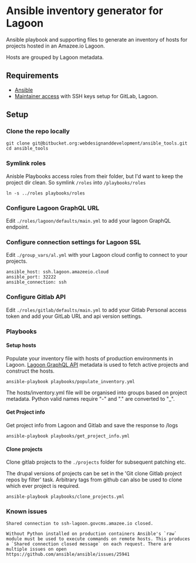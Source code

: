 Ansible inventory generator for Lagoon
===========================

Ansible playbook and supporting files to generate an inventory of hosts for projects hosted in an Amazee.io Lagoon.

Hosts are grouped by Lagoon metadata.

## Requirements
 - [Ansible](https://docs.ansible.com/ansible/latest/installation_guide/intro_installation.html) 
 - [Maintainer access](https://lagoon.readthedocs.io/en/latest/administering_lagoon/rbac/#lagoon-100-rbac-permission-matrix) with SSH keys setup for GitLab, Lagoon.
 

## Setup 

### Clone the repo locally

```
git clone git@bitbucket.org:webdesignanddevelopment/ansible_tools.git
cd ansible_tools
```

### Symlink roles
Anisble Playbooks access roles from their folder, but I'd want to keep the project dir clean. So symlink `/roles` into `/playbooks/roles`
```
ln -s ../roles playbooks/roles
```

### Configure Lagoon GraphQL URL 
Edit `./roles/lagoon/defaults/main.yml` to add your lagoon GraphQL endpoint.

### Configure connection settings for Lagoon SSL
Edit `./group_vars/al.yml` with your Lagoon cloud config to connect to your projects.
```
ansible_host: ssh.lagoon.amazeeio.cloud
ansible_port: 32222
ansible_connection: ssh
```

### Configure Gitlab API 

Edit `./roles/gitlab/defaults/main.yml` to add your Gitlab Personal access token and add your GitLab URL and api version settings.

### Playbooks

#### Setup hosts

Populate your inventory file with hosts of production environments in Lagoon. [Lagoon GraphQL API](https://lagoon.readthedocs.io/en/latest/using_lagoon/graphql_api/) metadata is used to fetch active projects and construct the hosts.

```
ansible-playbook playbooks/populate_inventory.yml
```

The hosts/inventory.yml file will be organised into groups based on project metadata. Python valid names require "-" and "." are converted to "_". 

#### Get Project info
Get project info from Lagoon and Gitlab and save the response to /logs
```
ansible-playbook playbooks/get_project_info.yml 
```

#### Clone projects
Clone gitlab projects to the `./projects` folder for subsequent patching etc.

The drupal versions of projects can be set in the 'Git clone Gitlab project repos by filter' task.
Arbitrary tags from github can also be used to clone which ever project is required.
```
ansible-playbook playbooks/clone_projects.yml
```

### Known issues

```
Shared connection to ssh-lagoon.govcms.amazee.io closed.
```
    Without Python installed on production containers Ansible's `raw` module must be used to execute commands on remote hosts. This produces a `Shared connection closed message` on each request. There are multiple issues on open https://github.com/ansible/ansible/issues/25941